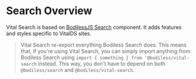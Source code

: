 # Search Overview

Vital Search is based on [BodilessJS Search](../../bodiless/Components/Search) component. It adds 
features and styles specific to VitalDS sites.

> Vital Search re-export everything Bodiless Search does. This means that, if you're using Vital
> Search, you can simply import anything from Bodiless Search using `import { something } from '@bodiless/vital-search`
> instead. This way, you don't have to depend on both `@bodiless/search` and `@bodiless/vital-search`.